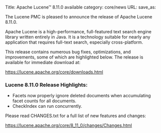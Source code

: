Title: Apache Lucene™ 8.11.0 available
category: core/news
URL:
save_as:

The Lucene PMC is pleased to announce the release of Apache Lucene 8.11.0.

Apache Lucene is a high-performance, full-featured text search engine library written entirely in Java. It is a technology suitable for nearly any application that requires full-text search, especially cross-platform.

This release contains numerous bug fixes, optimizations, and improvements, some of which are highlighted below. The release is available for immediate download at:

  <https://lucene.apache.org/core/downloads.html>

### Lucene 8.11.0 Release Highlights:

 * Facets now properly ignore deleted documents when accumulating facet counts for all documents.
 * CheckIndex can run concurrently.

Please read CHANGES.txt for a full list of new features and changes:

  <https://lucene.apache.org/core/8_11_0/changes/Changes.html>
